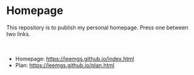 # Homepage
This repository is to publish my personal homepage.
Press one between two links.
<br><br><br>
* Homepage: https://leemgs.github.io/index.html
* Plan: https://leemgs.github.io/plan.html
<br>


